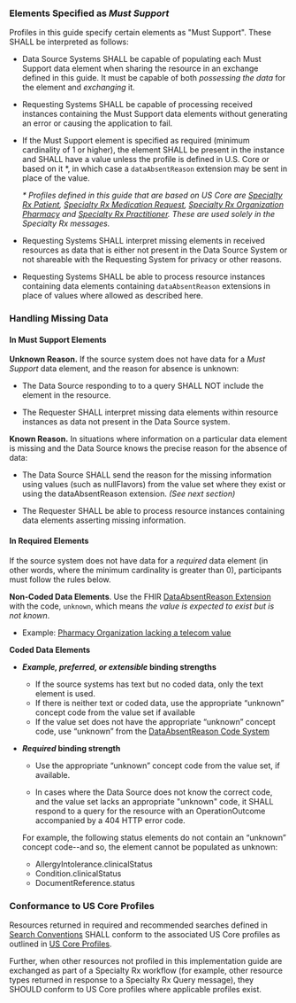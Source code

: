 ### Elements Specified as *Must Support*

Profiles in this guide specify certain elements as "Must Support". These SHALL be interpreted as follows:

- Data Source Systems SHALL be capable of populating each Must Support data element when sharing the resource in an exchange defined in this guide. It must be capable of both *possessing the data* for the element and *exchanging* it.

- Requesting Systems SHALL be capable of processing received instances containing the Must Support data elements without generating an error or causing the application to fail.

- If the Must Support element is specified as required (minimum cardinality of 1 or higher), the element SHALL be present in the instance and SHALL have a value unless the profile is defined in U.S. Core or based on it \*, in which case a `dataAbsentReason` extension may be sent in place of the value.

  *\* Profiles defined in this guide that are based on US Core are [Specialty Rx Patient](StructureDefinition-specialty-rx-patient.html), [Specialty Rx Medication Request](StructureDefinition-specialty-rx-medicationrequest.html),  [Specialty Rx Organization Pharmacy](StructureDefinition-specialty-rx-organization-pharmacy.html) and [Specialty Rx Practitioner](StructureDefinition-specialty-rx-practitioner.html). These are used solely in the Specialty Rx messages.*

- Requesting Systems SHALL interpret missing elements in received resources as data that is either not present in the Data Source System or not shareable with the Requesting System for privacy or other reasons.

- Requesting Systems SHALL be able to process resource instances containing data elements containing `dataAbsentReason` extensions in place of values where allowed as described here.

<p></p>

### Handling Missing Data

#### In Must Support Elements

**Unknown Reason.** If the source system does not have data for a *Must Support* data element, and the reason for absence is unknown:

- The Data Source responding to to a query SHALL NOT include the element in the resource. 

- The Requester SHALL interpret missing data elements within resource instances as data not present in the Data Source system.

**Known Reason.** In situations where information on a particular data element is missing and the Data Source knows the precise reason for the absence of data: 

- The Data Source SHALL send the reason for the missing information using values (such as nullFlavors) from the value set where they exist or using the dataAbsentReason extension. *(See next section)*

- The Requester SHALL be able to process resource instances containing data elements asserting missing information.

#### In Required Elements

If the source system does not have data for a *required* data element (in other words, where the minimum cardinality is greater than 0), participants must follow the rules below.

**Non-Coded Data Elements**. Use the FHIR [DataAbsentReason Extension](http://hl7.org/fhir/R4/extension-data-absent-reason.html) with the code, `unknown`, which means *the value is expected to exist but is not known*.

- Example: [Pharmacy Organization lacking a telecom value](Organization-specialty-rx-organization-pharmacy-2-unknown-telecom.html)

**Coded Data Elements** 

- ***Example, preferred, or extensible* binding strengths**
  
  - If the source systems has text but no coded data, only the text element is used.
  - If there is neither text or coded data, use the appropriate “unknown” concept code from the value set if available
  - If the value set does not have the appropriate “unknown” concept code, use “unknown” from the  [DataAbsentReason Code System](http://hl7.org/fhir/R4/codesystem-data-absent-reason.html)
  
- ***Required* binding strength** 

    - Use the appropriate “unknown” concept code from the value set, if available. 

    - In cases where the Data Source does not know the correct code, and the value set lacks an appropriate "unknown" code, it SHALL respond to a query for the resource with an OperationOutcome accompanied by a 404 HTTP error code. 
    
    For example, the following status elements do not contain an “unknown” concept code--and so, the element cannot be populated as unknown:
    
    - AllergyIntolerance.clinicalStatus
    - Condition.clinicalStatus
    - DocumentReference.status

<p></p>

### Conformance to US Core Profiles

Resources returned in required and recommended searches defined in [Search Conventions](searches.html) SHALL conform to the associated US Core profiles as outlined in [US Core Profiles](us-core-profiles.html).

Further, when other resources not profiled in this implementation guide are exchanged as part of a Specialty Rx workflow (for example, other resource types returned in response to a Specialty Rx Query message), they SHOULD conform to US Core profiles where applicable profiles exist.

<br />

